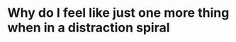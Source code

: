 # Why do I feel like just one more thing when in a distraction spiral
<!-- #p1 -->

<!-- {BearID:6425368E-53C1-42F7-8E54-AB3294748921-9569-00000FBC758A62E3} -->
